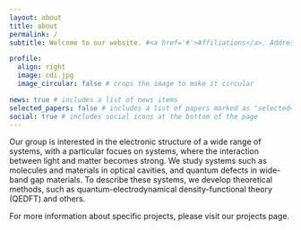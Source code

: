 ```yaml
---
layout: about
title: about
permalink: /
subtitle: Welcome to our website. #<a href='#'>Affiliations</a>. Address. Contacts. Motto. Etc.

profile:
  align: right
  image: cdi.jpg
  image_circular: false # crops the image to make it circular

news: true # includes a list of news items
selected_papers: false # includes a list of papers marked as "selected={true}"
social: true # includes social icons at the bottom of the page
---
```


Our group is interested in the electronic structure of a wide range of systems, with a particular focues on systems, where the interaction between light and matter becomes strong. We study systems such as molecules and materials in optical cavities, and quantum defects in wide-band gap materials. To describe these systems, we develop theoretical methods, such as quantum-electrodynamical density-functional theory (QEDFT) and others.

For more information about specific projects, please visit our projects page.
